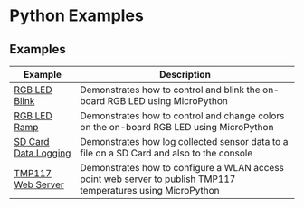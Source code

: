 # Python Examples

## Examples

|Example| Description|
|--|--|
|[RGB LED Blink](mpy_rgb_blink/)| Demonstrates how to control and blink the on-board RGB LED using MicroPython|
|[RGB LED Ramp](mpy_rgb_ramp/)| Demonstrates how to control and change colors on the on-board RGB LED using MicroPython|
|[SD Card Data Logging](mpy_sdcard_log/)| Demonstrates how log collected sensor data to a file on a SD Card and also to the console|
|[TMP117 Web Server](mpy_tmp117_web_server/)| Demonstrates how to configure a WLAN access point web server to publish TMP117 temperatures using MicroPython|
